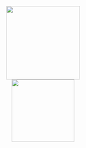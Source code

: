 <div align="center">
  <a href="https://github.com/gust8vo">
  <img height="200em" src="https://github-readme-stats.vercel.app/api?username=gust8vo&show_icons=true&theme=dark&include_all_commits=true&count_private=true"/>
    <br>
  <img height="170em" src="https://github-readme-stats.vercel.app/api/top-langs/?username=gust8vo&layout=compact&langs_count=7&theme=dark"/>
</div>
